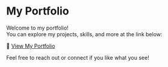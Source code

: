 # My Portfolio

Welcome to my portfolio!  
You can explore my projects, skills, and more at the link below:

🔗 [View My Portfolio](https://badal2kumar.github.io/portfolio/)

Feel free to reach out or connect if you like what you see!
